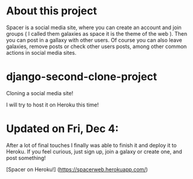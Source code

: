 # About this project

Spacer is a social media site, where you can create an account and join groups ( I called them galaxies as space it is the theme of the web ).
Then you can post in a gallaxy with other users.
Of course you can also leave galaxies, remove posts or check other users posts, among other common actions in social media sites.

# django-second-clone-project
Cloning a social media site!

I will try to host it on Heroku this time!


# Updated on Fri, Dec 4:
After a lot of final touches I finally was able to finish it and deploy it to Heroku.
If you feel curious, just sign up, join a galaxy or create one, and post something!

[Spacer on Heroku!] (https://spacerweb.herokuapp.com/)


